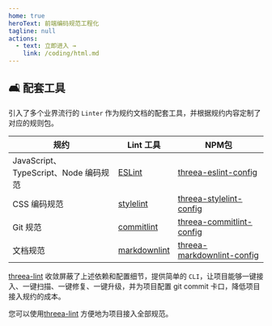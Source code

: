 ```yaml
---
home: true
heroText: 前端编码规范工程化
tagline: null
actions: 
  - text: 立即进入 →
    link: /coding/html.md
---
```


## :couch_and_lamp: 配套工具

引入了多个业界流行的 `Linter` 作为规约文档的配套工具，并根据规约内容定制了对应的规则包。

| 规约                              | Lint 工具 | NPM包 |
|---------------------------------| -------- | -------- |
| JavaScript、TypeScript、Node 编码规范 |  [ESLint](https://eslint.org/)   | [threea-eslint-config](https://www.npmjs.com/package/threea-eslint-config) |
| CSS 编码规范                        |  [stylelint](https://stylelint.io/)  | [threea-stylelint-config](https://www.npmjs.com/package/threea-stylelint-config) |
| Git 规范                          |  [commitlint](https://commitlint.js.org/#/)  | [threea-commitlint-config](https://www.npmjs.com/package/threea-commitlint-config) |
| 文档规范                            |  [markdownlint](https://github.com/DavidAnson/markdownlint)  | [threea-markdownlint-config](https://www.npmjs.com/package/threea-markdownlint-config) |

[threea-lint](https://www.npmjs.com/package/threea-lint) 收敛屏蔽了上述依赖和配置细节，提供简单的 `CLI`，让项目能够一键接入、一键扫描、一键修复、一键升级，并为项目配置 git commit 卡口，降低项目接入规约的成本。

您可以使用[threea-lint](https://www.npmjs.com/package/threea-lint) 方便地为项目接入全部规范。


